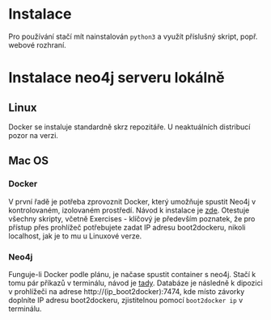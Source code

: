 
Instalace
=========

Pro používání stačí mít nainstalován `python3` a využít příslušný skript, popř. webové rozhraní.


Instalace neo4j serveru lokálně
===============================


Linux
-----

Docker se instaluje standardně skrz repozitáře. U neaktuálních distribucí pozor na verzi. 


Mac OS
------

### Docker

V první řadě je potřeba zprovoznit Docker, který umožňuje spustit Neo4j v kontrolovaném, izolovaném prostředí.
Návod k instalace je [zde](https://docs.docker.com/installation/mac/). Otestuje všechny skripty, včetně Exercises - klíčový je především poznatek, že pro přístup přes prohlížeč potřebujete zadat IP adresu boot2dockeru, nikoli localhost, jak je to mu u Linuxové verze.

### Neo4j

Funguje-li Docker podle plánu, je načase spustit container s neo4j. Stačí k tomu pár příkazů v terminálu, návod je [tady](https://github.com/tpires/neo4j). Databáze je následně k dipozici v prohlížeči na adrese http://(ip_boot2docker):7474, kde místo závorky doplníte IP adresu boot2dockeru, zjistitelnou pomocí `boot2docker ip` v terminálu.
